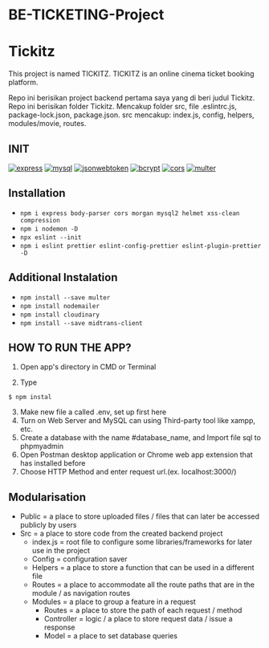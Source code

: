 # BE-TICKETING-Project

# Tickitz

This project is named TICKITZ.
TICKITZ is an online cinema ticket booking platform.

Repo ini berisikan project backend pertama saya yang di beri judul Tickitz.
Repo ini berisikan folder Tickitz.
Mencakup folder src, file .eslintrc.js, package-lock.json, package.json.
src mencakup: index.js, config, helpers, modules/movie, routes.

## INIT

[![express](https://img.shields.io/npm/v/express?label=express)](https://www.npmjs.com/package/express)
[![mysql](https://img.shields.io/npm/v/mysql?label=mysql)](https://www.npmjs.com/package/mysql)
[![jsonwebtoken](https://img.shields.io/npm/v/jsonwebtoken?label=jsonwebtoken)](https://www.npmjs.com/package/jsonwebtoken)
[![bcrypt](https://img.shields.io/npm/v/bcrypt?label=bcrypt)](https://www.npmjs.com/package/bcrypt)
[![cors](https://img.shields.io/npm/v/cors?label=cors)](https://www.npmjs.com/package/cors)
[![multer](https://img.shields.io/npm/v/multer?label=multer)](https://www.npmjs.com/package/multer)

## Installation

- `npm i express body-parser cors morgan mysql2 helmet xss-clean compression`
- `npm i nodemon -D`
- `npx eslint --init`
- `npm i eslint prettier eslint-config-prettier eslint-plugin-prettier -D`

## Additional Instalation

- `npm install --save multer`
- `npm install nodemailer`
- `npm install cloudinary`
- `npm install --save midtrans-client`

## HOW TO RUN THE APP?

1. Open app's directory in CMD or Terminal

2. Type

```
$ npm instal
```

3. Make new file a called .env, set up first here
4. Turn on Web Server and MySQL can using Third-party tool like xampp, etc.
5. Create a database with the name #database_name, and Import file sql to phpmyadmin
6. Open Postman desktop application or Chrome web app extension that has installed before
7. Choose HTTP Method and enter request url.(ex. localhost:3000/)

## Modularisation

- Public = a place to store uploaded files / files that can later be accessed publicly by users
- Src = a place to store code from the created backend project
  - index.js = root file to configure some libraries/frameworks for later use in the project
  - Config = configuration saver
  - Helpers = a place to store a function that can be used in a different file
  - Routes = a place to accommodate all the route paths that are in the module / as navigation routes
  - Modules = a place to group a feature in a request
    - Routes = a place to store the path of each request / method
    - Controller = logic / a place to store request data / issue a response
    - Model = a place to set database queries
